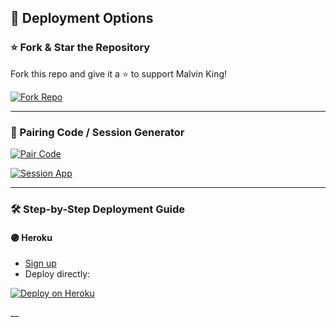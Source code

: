 ## 🚀 Deployment Options

### ⭐ Fork & Star the Repository
Fork this repo and give it a ⭐ to support Malvin King!

[![Fork Repo](https://img.shields.io/badge/Github-Fork%20Repo-red?style=for-the-badge&logo=Github)](https://github.com/DEVIL-TECH-DATABASE/Test-repo-new/fork)

---

### 🔌 Pairing Code / Session Generator

[![Pair Code](https://img.shields.io/badge/Whatsapp-Pair%20Code-green?style=for-the-badge&logo=Whatsapp)](https://jinwoo-pair-vb8f.onrender.com/pair)

[![Session App](https://img.shields.io/badge/Session%20App-000000?style=for-the-badge&logo=react&logoColor=white)](https://jinwoo-pair-vb8f.onrender.com/)

---

### 🛠 Step-by-Step Deployment Guide

#### 🟣 Heroku
- [Sign up](https://signup.heroku.com/)
- Deploy directly:

[![Deploy on Heroku](https://img.shields.io/badge/-DEPLOY-purple?style=for-the-badge&logo=heroku&logoColor=white)](https://dashboard.heroku.com/new?template=https://github.com/DEVIL-TECH-DATABASE/Test-repo-new)

__